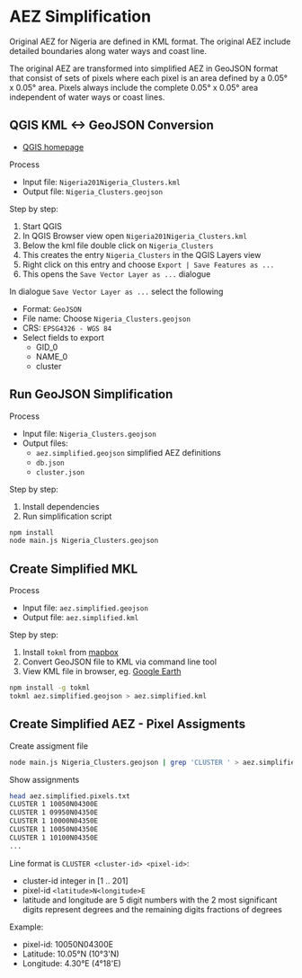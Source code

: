 
# AEZ Simplification

Original AEZ for Nigeria are defined in KML format.
The original AEZ include detailed boundaries along water ways and coast line.

The original AEZ are transformed into simplified AEZ in GeoJSON format that consist of sets of pixels where each pixel is an area defined by a 0.05° x 0.05° area.
Pixels always include the complete 0.05° x 0.05° area independent of water ways or coast lines.

## QGIS KML <-> GeoJSON Conversion

* [QGIS homepage](https://www.qgis.org/)

Process

* Input file: `Nigeria201Nigeria_Clusters.kml`
* Output file:  `Nigeria_Clusters.geojson`

Step by step:

1. Start QGIS
1. In QGIS Browser view open `Nigeria201Nigeria_Clusters.kml`
1. Below the kml file double click on `Nigeria_Clusters`
1. This creates the entry `Nigeria_Clusters` in the QGIS Layers view
1. Right click on this entry and choose `Export | Save Features as ...`
1. This opens the `Save Vector Layer as ...` dialogue

In dialogue `Save Vector Layer as ...` select the following 

* Format: `GeoJSON`
* File name: Choose `Nigeria_Clusters.geojson`
* CRS: `EPSG4326 - WGS 84`
* Select fields to export
    * GID_0
    * NAME_0
    * cluster


## Run GeoJSON Simplification

Process

* Input file: `Nigeria_Clusters.geojson`
* Output files:
    * `aez.simplified.geojson` simplified AEZ definitions
    * `db.json`
    * `cluster.json`

Step by step:

1. Install dependencies
1. Run simplification script

```bash
npm install
node main.js Nigeria_Clusters.geojson
```

## Create Simplified MKL

Process

* Input file: `aez.simplified.geojson`
* Output file: `aez.simplified.kml`

Step by step:

1. Install `tokml` from [mapbox](https://github.com/mapbox/tokml)
1. Convert GeoJSON file to KML via command line tool
1. View KML file in browser, eg. [Google Earth](https://earth.google.com)

```bash
npm install -g tokml
tokml aez.simplified.geojson > aez.simplified.kml
```

## Create Simplified AEZ - Pixel Assigments

Create assigment file
```bash
node main.js Nigeria_Clusters.geojson | grep 'CLUSTER ' > aez.simplified.pixels.txt
```

Show assignments
```bash
head aez.simplified.pixels.txt
CLUSTER 1 10050N04300E
CLUSTER 1 09950N04350E
CLUSTER 1 10000N04350E
CLUSTER 1 10050N04350E
CLUSTER 1 10100N04350E
...
```

Line format is `CLUSTER <cluster-id> <pixel-id>`:

* cluster-id integer in [1 .. 201]
* pixel-id `<latitude>N<longitude>E`
* latitude and longitude are 5 digit numbers with the 2 most significant digits represent degrees and the remaining digits fractions of degrees

Example:

* pixel-id: 10050N04300E
* Latitude: 10.05°N (10°3'N)
* Longitude: 4.30°E (4°18'E)